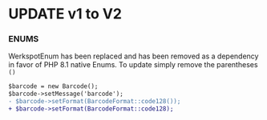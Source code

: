 # UPDATE v1 to V2


### ENUMS
WerkspotEnum has been replaced and has been removed as a dependency in favor of PHP 8.1 native Enums. To update simply remove the parentheses `()`
```diff
$barcode = new Barcode();
$barcode->setMessage('barcode');
- $barcode->setFormat(BarcodeFormat::code128());
+ $barcode->setFormat(BarcodeFormat::code128);
```
